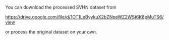 You can download the processed SVHN dataset from

  https://drive.google.com/file/d/1OT1LeByykuX2bZNpeWZ2WSt6K8pMuTS6/view

or process the original dataset on your own.